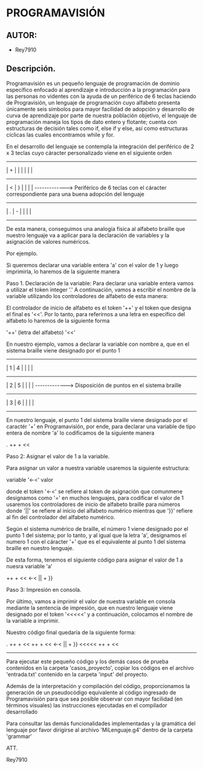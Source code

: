# PROGRAMAVISIÓN

## AUTOR:
- Rey7910

## Descripción.
Programavisión es un pequeño lenguaje de programación de dominio específico enfocado al aprendizaje e
introducción a la programación para las personas no videntes con la ayuda de un periférico de 6 teclas haciendo
de Progravisión, un lenguaje de programación cuyo alfabeto presenta únicamente seis símbolos para mayor facilidad
de adopción y desarrollo de curva de aprendizaje por parte de nuestra población objetivo, el lenguaje de
programación maneja los tipos de dato entero y flotante; cuenta con estructuras de decisión tales como if, else if y else,
así como estructuras cíclicas las cuales encontramos while y for.

En el desarrollo del lenguaje se contempla la integración del periférico de 2 x 3 teclas cuyo cáracter personalizado
viene en el siguiente orden

 - - -  - - -
|  +  |   |  |
|     |      |
 - - -  - - -
|  <  |   }  |
|     |      |   -------------> Periférico de 6 teclas con el cáracter correspondiente para una buena adopción del lenguaje
 - - -  - - -
|  .  |   -  |
|     |      |
 - - -  - - -

 De esta manera, conseguimos una analogía física al alfabeto braille que nuestro lenguaje va a aplicar para
 la declaración de variables y la asignación de valores numéricos.

 Por ejemplo.

 Si queremos declarar una variable entera 'a' con el valor de 1 y luego imprimirla, lo haremos de la siguiente manera

 Paso 1.
 Declaración de la variable: Para declarar una variable entera vamos a utilizar el token integer '.'
 A continuación, vamos a escribir el nombre de la variable utilizando los controladores de alfabeto de esta manera:

 El controlador de inicio de alfabeto es el token '++' y el token que designa el final es '<<'.
 Por lo tanto, para referirnos a una letra en específico del alfabeto lo haremos de la siguiente forma

 '++' (letra del alfabeto) '<<'

 En nuestro ejemplo, vamos a declarar la variable con nombre a, que en el sistema braille viene designado por el punto 1

  - - -  - - -
 |  1  |   4  |
 |     |      |
  - - -  - - -
 |  2  |   5  |
 |     |      |   -------------> Disposición de puntos en el sistema braille
  - - -  - - -
 |  3  |   6  |
 |     |      |
  - - -  - - -

 En nuestro lenguaje, el punto 1 del sistema braille viene designado por el caractér '+' en Programavisión, por ende, para declarar
 una variable de tipo entera de nombre 'a' lo codificamos de la siguiente manera

 . ++ + <<

 Paso 2: Asignar el valor de 1 a la variable.

 Para asignar un valor a nuestra variable usaremos la siguiente estructura:

 variable '<-<' valor

 donde el token '<-<' se refiere al token de asignación que comunmene designamos como '=' en muchos lenguajes,
 para codificar el valor de 1 usaremos los controladores de inicio de alfabeto braille para números donde
 '||' se refiere al inicio del alfabeto numérico mientras que '}}' refiere al fin del controlador del alfabeto numérico.

 Según el sistema numérico de braille, el número 1 viene designado por el punto 1 del sistema; por lo tanto, y al igual que
 la letra 'a', designamos el numero 1 con el cáracter '+' que es el equivalente al punto 1 del sistema braille en nuestro lenguaje.

 De esta forma, tenemos el siguiente código para asignar el valor de 1 a nuesra variable 'a'

 ++ + << <-< || + }}

 Paso 3: Impresión en consola.

 Por último, vamos a imprimir el valor de nuestra variable en consola mediante la sentencia de impresión, que en nuestro lenguaje
 viene designado por el token '<<<<<' y a continuación, colocamos el nombre de la variable a imprimir.

 Nuestro código final quedaría de la siguiente forma:

  . ++ + <<
  ++ + << <-< || + }}
  <<<<<  ++ + <<

  --------------------------------------

  Para ejecutar este pequeño código y los demás casos de prueba contenidos en la carpeta 'casos_proyecto',
  copiar los códigos en el archivo 'entrada.txt' contenido en la carpeta 'input' del proyecto.

  Además de la interpretación y compilación del código, proporcionamos la generación de un pseudocódigo equivalente
  al código ingresado de Programavisión para que sea posible observar con mayor facilidad (en términos visuales)
  las instrucciones ejecutadas en el compilador desarrollado


  Para consultar las demás funcionalidades implementadas y la gramática del lenguaje por favor dirigirse al archivo
  'MiLenguaje.g4' dentro de la carpeta 'grammar'


ATT. 

Rey7910




